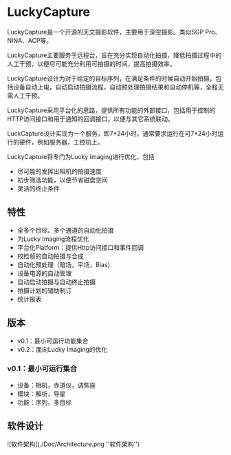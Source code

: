 # LuckyCapture

LuckyCapture是一个开源的天文摄影软件，主要用于深空摄影。类似SGP Pro、NINA、ACP等。

LuckyCapture主要服务于远程台，旨在充分实现自动化拍摄，降低拍摄过程中的人工干预，以便尽可能充分利用可拍摄的时间，提高拍摄效率。

LuckyCapture设计为对于给定的目标序列，在满足条件的时候自动开始拍摄，包括设备自动上电，自动启动拍摄流程，自动预处理拍摄结果和自动停机等，全程无需人工干预。

LuckyCapture采用平台化的思路，提供所有功能的外部接口，包括用于控制的HTTP访问接口和用于通知的回调接口，以便与其它系统联动。

LuckCapture设计实现为一个服务，即7\*24小时。通常要求运行在可7\*24小时运行的硬件，例如服务器，工控机上。

LuckyCapture将专门为Lucky Imaging进行优化，包括

- 尽可能的发挥出相机的拍摄速度
- 初步筛选功能，以便节省磁盘空间
- 灵活的终止条件

## 特性

- 全多个目标、多个通道的自动化拍摄
- 为Lucky Imaging流程优化
- 平台化Platform：提供Http访问接口和事件回调
- 校检帧的自动拍摄与合成
- 自动化预处理（暗场，平场，Bias）
- 设备电源的自动管理
- 自动启动拍摄与自动终止拍摄
- 拍摄计划的辅助制订
- 统计报表

## 版本

- v0.1：最小可运行功能集合
- v0.2：面向Lucky Imaging的优化

### v0.1：最小可运行集合

- 设备：相机，赤道仪，调焦座
- 模块：解析，导星
- 功能：序列，多目标

## 软件设计

![软件架构](./Doc/Architecture.png ''软件架构'')
